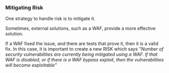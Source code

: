 ### Mitigating Risk

One strategy to handle risk is to mitigate it. 

Sometimes, external solutions, such as a WAF, provide a more effective solution.

If a WAF fixed the issue, and there are tests that prove it, then it is a valid fix.  In this case, it is important to create a new RISK which says _"Number of security vulnerabilities are currently being mitigated using a WAF. If that WAF is disabled, or if there is a WAF bypass exploit, then the vulnerabilities will become exploitable"_
